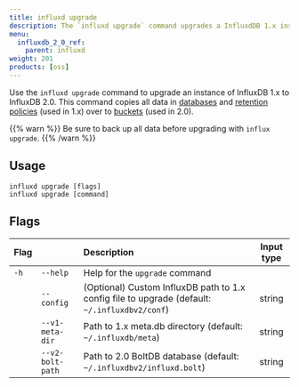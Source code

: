 ```yaml
---
title: influxd upgrade
description: The `influxd upgrade` command upgrades a InfluxdDB 1.x instance to 2.0.
menu:
  influxdb_2_0_ref:
    parent: influxd
weight: 201
products: [oss]
---
```


Use the `influxd upgrade` command to upgrade an instance of InfluxDB 1.x to InfluxDB 2.0.
This command copies all data in [databases](/influxdb/v1.8/concepts/glossary/#database) and 
[retention policies](/influxdb/v1.8/concepts/glossary/#retention-policy-rp) (used in 1.x)
over to [buckets](/influxdb/v2.0/reference/glossary/#bucket) (used in 2.0).

{{% warn %}}
Be sure to back up all data before upgrading with `influx upgrade`.
{{% /warn %}}

## Usage

```
influxd upgrade [flags]
influxd upgrade [command]
```
    
## Flags

| Flag |                  | Description                                                                                   | Input type |
|:-----|:-----------------|:----------------------------------------------------------------------------------------------|:----------:|
| `-h` | `--help`         | Help for the `upgrade` command                                                                |            |
|      | `--config`       | (Optional) Custom InfluxDB path to 1.x config file to upgrade (default: `~/.influxdbv2/conf`) | string     |
|      | `--v1-meta-dir`  | Path to 1.x meta.db directory (default: `~/.influxdb/meta`)                                   | string     |
|      | `--v2-bolt-path` | Path to 2.0 BoltDB database (default: `~/.influxdbv2/influxd.bolt`)                           | string     |
